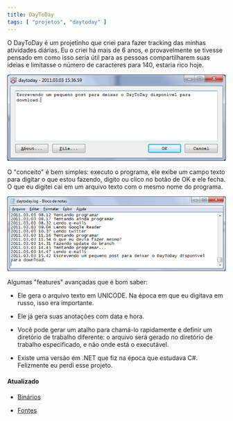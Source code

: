 ```yaml
---
title: DayToDay
tags: [ "projetos", "daytoday" ]
---
```


O DayToDay é um projetinho que criei para fazer tracking das minhas atividades diárias. Eu o criei há mais de 6 anos, e provavelmente se tivesse pensado em como isso seria útil para as pessoas compartilharem suas ideias e limitasse o número de caracteres para 140, estaria rico hoje.

[![daytoday1.png](/images/daytoday1.png)](/images/daytoday1.png)



O "conceito" é bem simples: executo o programa, ele exibe um campo texto para digitar o que estou fazendo, digito <enter> ou clico no botão de OK e ele fecha. O que eu digitei cai em um arquivo texto com o mesmo nome do programa.

[![daytoday2.png](/images/daytoday2.png)](/images/daytoday2.png)

Algumas "features" avançadas que é bom saber:



	
  * Ele gera o arquivo texto em UNICODE. Na época em que eu digitava em russo, isso era importante.

	
  * Ele já gera suas anotações com data e hora.

	
  * Você pode gerar um atalho para chamá-lo rapidamente e definir um diretório de trabalho diferente: o arquivo será gerado no diretório de trabalho especificado, e não onde está o executável.

	
  * Existe uma versão em .NET que fiz na época que estudava C#. Felizmente eu perdi esse projeto.




#### Atualizado





	
  * [Binários](/images/daytoday.7z)

	
  * [Fontes](/images/daytoday-src.7z)


